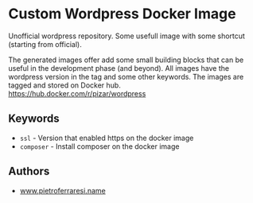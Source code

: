 # Custom Wordpress Docker Image
Unofficial wordpress repository. Some usefull image with some shortcut (starting from official).

The generated images offer add some small building blocks that can be useful in the development phase (and beyond). All images have the wordpress version in the tag and some other keywords.
The images are tagged and stored on Docker hub. https://hub.docker.com/r/pizar/wordpress


## Keywords

 - `ssl` - Version that enabled https on the docker image
 - `composer` - Install composer on the docker image

## Authors
- www.pietroferraresi.name